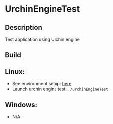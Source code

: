 # UrchinEngineTest
## Description
Test application using Urchin engine

## Build
## Linux:
* See environment setup: [here](./DEV.md)
* Launch urchin engine test: `./urchinEngineTest`
## Windows:
* N/A